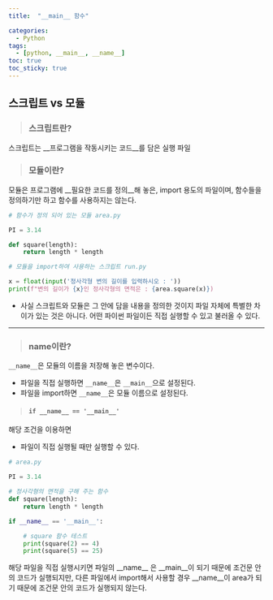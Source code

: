 ```yaml
---
title:  "__main__ 함수"

categories:
  - Python
tags:
  - [python, __main__, __name__]
toc: true
toc_sticky: true
---
```


## 스크립트 vs 모듈

> ### 스크립트란?

스크립트는 __프로그램을 작동시키는 코드__를 담은 실행 파일

> ### 모듈이란?

모듈은 프로그램에 __필요한 코드를 정의__해 놓은, import 용도의 파일이며,
함수들을 정의하기만 하고 함수를 사용하지는 않는다.

```python
# 함수가 정의 되어 있는 모듈 area.py

PI = 3.14

def square(length):
    return length * length
```

```python
# 모듈을 import하여 사용하는 스크립트 run.py

x = float(input('정사각형 변의 길이를 입력하시오 : '))
print(f"변의 길이가 {x}인 정사각형의 면적은 : {area.square(x)})
```

* 사실 스크립트와 모듈은 그 안에 담을 내용을 정의한 것이지 파일 자체에 특별한 차이가 있는 것은 아니다. 어떤 파이썬 파일이든 직접 실행할 수 있고 불러올 수 있다.

---

> ### name이란?

`__name__`은 모듈의 이름을 저장해 놓은 변수이다.

* 파일을 직접 실행하면 `__name__`은 `__main__`으로 설정된다.
* 파일을 import하면 `__name__`은 모듈 이름으로 설정된다.

> #### `if __name__ == '__main__'`

해당 조건을 이용하면

* 파일이 직접 실행될 때만 실행할 수 있다.

```python
# area.py

PI = 3.14 

# 정사각형의 면적을 구해 주는 함수
def square(length):
    return length * length

if __name__ == '__main__':

    # square 함수 테스트
    print(square(2) == 4)
    print(square(5) == 25)
```

해당 파일을 직접 실행시키면 파일의 \_\_name\__ 은 \_\_main__이 되기 때문에 조건문 안의 코드가 실행되지만,
 다른 파일에서 import해서 사용할 경우 \_\_name\_\_이 area가 되기 때문에 조건문 안의 코드가 실행되지 않는다. 